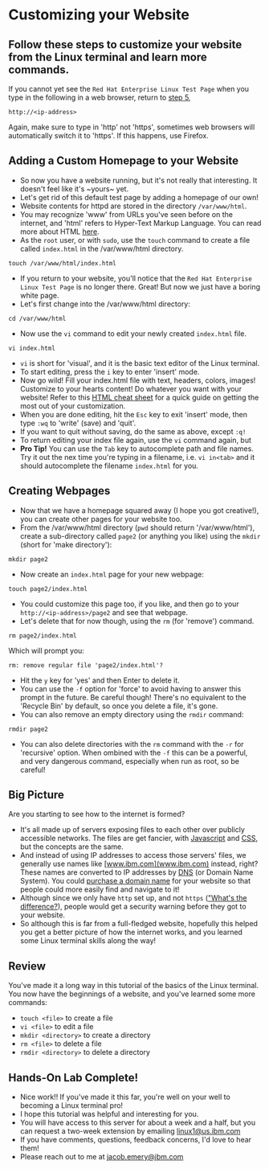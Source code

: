 # Customizing your Website
## Follow these steps to customize your website from the Linux terminal and learn more commands.

If you cannot yet see the `Red Hat Enterprise Linux Test Page` when you type in the following in a web browser, return to [step 5](./5_services.md), 
```
http://<ip-address>
```
Again, make sure to type in 'http' not 'https', sometimes web browsers will automatically switch it to 'https'. If this happens, use Firefox.

## Adding a Custom Homepage to your Website
* So now you have a website running, but it's not really that interesting. It doesn't feel like it's ~yours~ yet. 
* Let's get rid of this default test page by adding a homepage of our own!
* Website contents for httpd are stored in the directory `/var/www/html`.
* You may recognize 'www' from URLs you've seen before on the internet, and 'html' refers to Hyper-Text Markup Language. You can read more about HTML [here](https://www.hostinger.com/tutorials/what-is-html).
* As the `root` user, or with `sudo`, use the `touch` command to create a file called `index.html` in the /var/www/html directory.
```
touch /var/www/html/index.html
```
* If you return to your website, you'll notice that the `Red Hat Enterprise Linux Test Page` is no longer there. Great! But now we just have a boring white page.
* Let's first change into the /var/www/html directory:
```
cd /var/www/html
```
* Now use the `vi` command to edit your newly created `index.html` file.
```
vi index.html
```
* `vi` is short for 'visual', and it is the basic text editor of the Linux terminal.
* To start editing, press the `i` key to enter 'insert' mode.
* Now go wild! Fill your index.html file with text, headers, colors, images! Customize to your hearts content! Do whatever you want with your website! Refer to this [HTML cheat sheet](https://web.stanford.edu/group/csp/cs21/htmlcheatsheet.pdf) for a quick guide on getting the most out of your customization.
* When you are done editing, hit the `Esc` key to exit 'insert' mode, then type `:wq` to 'write' (save) and 'quit'.
* If you want to quit without saving, do the same as above, except `:q!`
* To return editing your index file again, use the `vi` command again, but
* <b>Pro Tip!</b> You can use the `Tab` key to autocomplete path and file names. Try it out the nex time you're typing in a filename, i.e. `vi in<tab>` and it should autocomplete the filename `index.html` for you.
## Creating Webpages
* Now that we have a homepage squared away (I hope you got creative!), you can create other pages for your website too.
* From the /var/www/html directory (`pwd` should return '/var/www/html'), create a sub-directory called `page2` (or anything you like) using the `mkdir` (short for 'make directory'):
```
mkdir page2
```
* Now create an `index.html` page for your new webpage:
```
touch page2/index.html
```
* You could customize this page too, if you like, and then go to your `http://<ip-address>/page2` and see that webpage. 
* Let's delete that for now though, using the `rm` (for 'remove') command.
```
rm page2/index.html
```
Which will prompt you:
```
rm: remove regular file 'page2/index.html'? 
```
* Hit the `y` key for 'yes' and then Enter to delete it. 
* You can use the `-f` option for 'force' to avoid having to answer this prompt in the future. Be careful though! There's no equivalent to the 'Recycle Bin' by default, so once you delete a file, it's gone.
* You can also remove an empty directory using the `rmdir` command:
```
rmdir page2
```
* You can also delete directories with the `rm` command with the `-r` for 'recursive' option. When ombined with the `-f` this can be a powerful, and very dangerous command, especially when run as root, so be careful!

## Big Picture
Are you starting to see how to the internet is formed?
* It's all made up of servers exposing files to each other over publicly accessible networks. The files are get fancier, with [Javascript](https://developer.mozilla.org/en-US/docs/Learn/JavaScript/First_steps/What_is_JavaScript) and [CSS](https://developer.mozilla.org/en-US/docs/Learn/CSS/First_steps/What_is_CSS), but the concepts are the same.
* And instead of using IP addresses to access those servers' files, we generally use names like [www.ibm.com](www.ibm.com) instead, right? These names are converted to IP addresses by [DNS](https://www.cloudflare.com/learning/dns/what-is-dns/) (or Domain Name System). You could [purchase a domain name](https://www.pcmag.com/news/how-to-register-a-domain-name-for-your-website) for your website so that people could more easily find and navigate to it!
* Although since we only have `http` set up, and not `https` (["What's the difference?](https://www.keycdn.com/blog/difference-between-http-and-https)), people would get a security warning before they got to your website.
* So although this is far from a full-fledged website, hopefully this helped you get a better picture of how the internet works, and you learned some Linux terminal skills along the way!

## Review
You've made it a long way in this tutorial of the basics of the Linux terminal. You now have the beginnings of a website, and you've learned some more commands:
* `touch <file>` to create a file
* `vi <file>` to edit a file
* `mkdir <directory>` to create a directory
* `rm <file>` to delete a file
* `rmdir <directory>` to delete a directory

## Hands-On Lab Complete!
* Nice work!! If you've made it this far, you're well on your well to becoming a Linux terminal pro!
* I hope this tutorial was helpful and interesting for you.
* You will have access to this server for about a week and a half, but you can request a two-week extension by emailing linux1@us.ibm.com
* If you have comments, questions, feedback concerns, I'd love to hear them! 
* Please reach out to me at jacob.emery@ibm.com